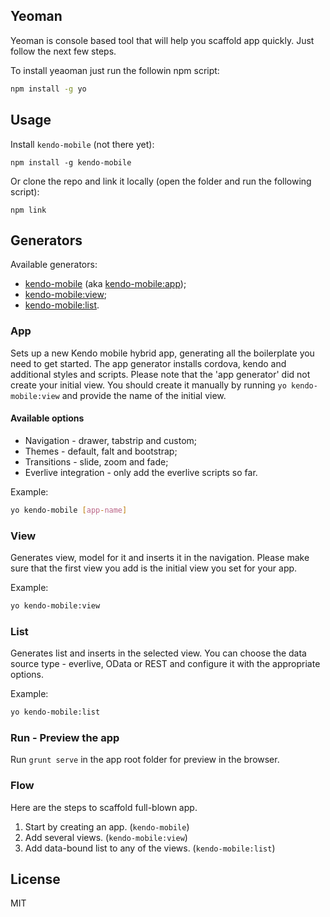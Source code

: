 ## Yeoman
Yeoman is console based tool that will help you scaffold app quickly. Just follow the next few steps.

To install yeaoman just run the followin npm script:

```bash
npm install -g yo
```

## Usage

Install `kendo-mobile` (not there yet):
```
npm install -g kendo-mobile
```
Or clone the repo and link it locally (open the folder and run the following script):

```
npm link
```

## Generators

Available generators:

* [kendo-mobile](#app) (aka [kendo-mobile:app](#app));
* [kendo-mobile:view](#view);
* [kendo-mobile:list](#list).

### App
Sets up a new Kendo mobile hybrid app, generating all the boilerplate you need to get started. The app generator  installs cordova, kendo and additional styles and scripts. Please note that the 'app generator' did not create your initial view. You should create it manually by running `yo kendo-mobile:view` and provide the name of the initial view.

#### Available options
* Navigation - drawer, tabstrip and custom;
* Themes - default, falt and bootstrap;
* Transitions - slide, zoom and fade;
* Everlive integration - only add the everlive scripts so far.

Example:
```bash
yo kendo-mobile [app-name]
```

### View
Generates view, model for it and inserts it in the navigation. 
Please make sure that the first view you add is the initial view you set for your app.

Example:
```bash
yo kendo-mobile:view
```

### List
Generates list and inserts in the selected view. You can choose the data source type - everlive, OData or REST and configure it with the appropriate options.

Example:
```bash
yo kendo-mobile:list
```

### Run - Preview the app 

Run `grunt serve` in the app root folder for preview in the browser.

### Flow
Here are the steps to scaffold full-blown app.

1. Start by creating an app. (`kendo-mobile`)
2. Add several views. (`kendo-mobile:view`)
3. Add data-bound list to any of the views. (`kendo-mobile:list`)

## License

MIT

